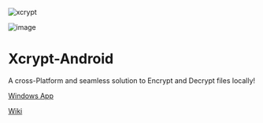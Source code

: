 ![xcrypt](https://user-images.githubusercontent.com/69689739/190592603-f8215e2f-ab47-4701-aead-8d01a14245b1.png)

![image](https://img.shields.io/github/v/release/legendsayantan/Xcrypt?style=for-the-badge)

# Xcrypt-Android
A cross-Platform and seamless solution to Encrypt and Decrypt files locally!

[Windows App](https://github.com/legendsayantan/Xcrypt-windows)

[Wiki](https://legendsayantan.github.io/xcrypt/)

